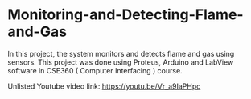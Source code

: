 # Monitoring-and-Detecting-Flame-and-Gas
In this project, the system monitors and detects flame and gas using sensors. This project was done using Proteus, Arduino and LabView software in CSE360 ( Computer Interfacing ) course.

Unlisted Youtube video link: https://youtu.be/Vr_a9IaPHpc

